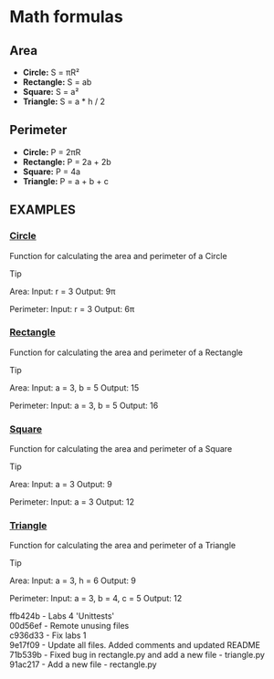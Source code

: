 # Math formulas
## Area
- **Circle:** S = πR²
- **Rectangle:** S = ab
- **Square:** S = a²
- **Triangle:** S = a * h / 2

## Perimeter
- **Circle:** P = 2πR
- **Rectangle:** P = 2a + 2b
- **Square:** P = 4a
- **Triangle:** P = a + b + c

## EXAMPLES
### [**Circle**](../circle.py)

Function for calculating the area and perimeter of a Circle

> [!TIP]
> Area:
> Input: r = 3
> Output: 9π 
>
> Perimeter:
> Input: r = 3
> Output: 6π

### [**Rectangle**](../rectangle.py)

Function for calculating the area and perimeter of a Rectangle

> [!TIP]
> Area:
> Input: a = 3, b = 5
> Output: 15
>
> Perimeter:
> Input: a = 3, b = 5
> Output: 16

### [**Square**](../square.py)

Function for calculating the area and perimeter of a Square

> [!TIP]
> Area:
> Input: a = 3
> Output: 9
>
> Perimeter:
> Input: a = 3
> Output: 12

### [**Triangle**](../triangle.py)

Function for calculating the area and perimeter of a Triangle

> [!TIP]
> Area:
> Input: a = 3, h = 6
> Output: 9
>
> Perimeter:
> Input: a = 3, b = 4, c = 5
> Output: 12

ffb424b - Labs 4 'Unittests' <br>
00d56ef - Remote unusing files <br>
c936d33 - Fix labs 1 <br>
9e17f09 - Update all files. Added comments and updated README <br>
71b539b - Fixed bug in rectangle.py and add a new file - triangle.py <br>
91ac217 - Add a new file - rectangle.py <br>